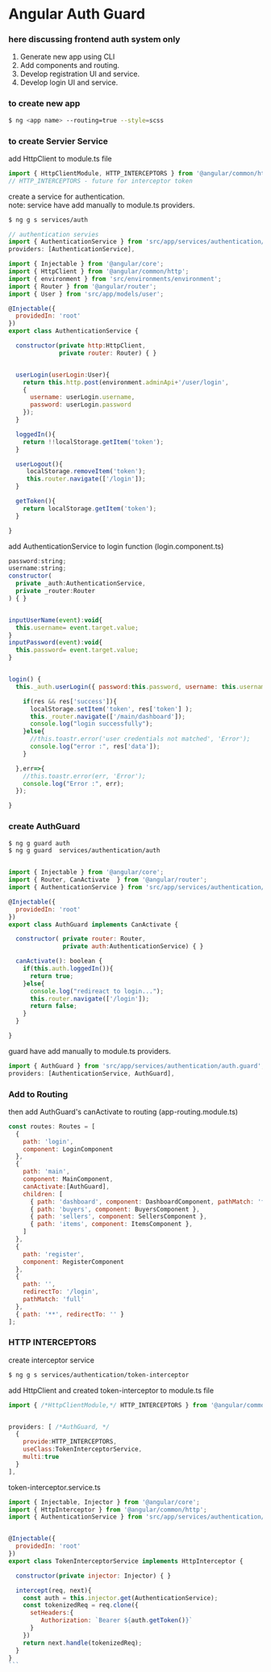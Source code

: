 # Angular Auth Guard

### here discussing frontend auth system only

1. Generate new app using CLI
2. Add components and routing.
3. Develop registration UI and service.
4. Develop login UI and service.

### to create new app
```bash
$ ng <app name> --routing=true --style=scss
```
### to create Servier Service

add HttpClient to module.ts file
```javascript
import { HttpClientModule, HTTP_INTERCEPTORS } from '@angular/common/http';
// HTTP_INTERCEPTORS - future for interceptor token  
```

 create a service for authentication.   
note: service have add manually to module.ts providers.
```bash
$ ng g s services/auth
```
```javascript
// authentication servies
import { AuthenticationService } from 'src/app/services/authentication/authentication.service';
providers: [AuthenticationService],
```



```javascript
import { Injectable } from '@angular/core';
import { HttpClient } from '@angular/common/http';
import { environment } from 'src/environments/environment';
import { Router } from '@angular/router';
import { User } from 'src/app/models/user';

@Injectable({
  providedIn: 'root'
})
export class AuthenticationService {

  constructor(private http:HttpClient,
              private router: Router) { }


  userLogin(userLogin:User){       
    return this.http.post(environment.adminApi+'/user/login',
    {
      username: userLogin.username,
      password: userLogin.password
    });
  }

  loggedIn(){
    return !!localStorage.getItem('token');
  }

  userLogout(){
     localStorage.removeItem('token');
     this.router.navigate(['/login']);
  }

  getToken(){
    return localStorage.getItem('token');
  }

}
```

add AuthenticationService to login function  (login.component.ts)
```javascript
password:string;
username:string;
constructor(
  private _auth:AuthenticationService,
  private _router:Router
) { }


inputUserName(event):void{
  this.username= event.target.value;
}
inputPassword(event):void{
  this.password= event.target.value;
}


login() {
  this._auth.userLogin({ password:this.password, username: this.username}).subscribe(res=>{

    if(res && res['success']){
      localStorage.setItem('token', res['token'] );
      this._router.navigate(['/main/dashboard']);
      console.log("login successfully");
    }else{
      //this.toastr.error('user credentials not matched', 'Error');
      console.log("error :", res['data']);
    }

  },err=>{
    //this.toastr.error(err, 'Error');
    console.log("Error :", err);
  });

}
```

### create AuthGuard
```bash
$ ng g guard auth
$ ng g guard  services/authentication/auth
```

```javascript

import { Injectable } from '@angular/core';
import { Router, CanActivate  } from '@angular/router';
import { AuthenticationService } from 'src/app/services/authentication/authentication.service';

@Injectable({
  providedIn: 'root'
})
export class AuthGuard implements CanActivate {

  constructor( private router: Router,
               private auth:AuthenticationService) { }

  canActivate(): boolean {
    if(this.auth.loggedIn()){
      return true;
    }else{
      console.log("redireact to login...");
      this.router.navigate(['/login']);
      return false;
    }
  }

}
```

guard have add manually to module.ts providers.
```javascript
import { AuthGuard } from 'src/app/services/authentication/auth.guard';
providers: [AuthenticationService, AuthGuard],
```
### Add to Routing
then add AuthGuard's canActivate to routing (app-routing.module.ts)
```javascript
const routes: Routes = [
  {
    path: 'login',
    component: LoginComponent
  },
  {
    path: 'main',
    component: MainComponent,
    canActivate:[AuthGuard],
    children: [
      { path: 'dashboard', component: DashboardComponent, pathMatch: 'full' },
      { path: 'buyers', component: BuyersComponent },
      { path: 'sellers', component: SellersComponent },
      { path: 'items', component: ItemsComponent },
    ]
  },
  {
    path: 'register',
    component: RegisterComponent
  },
  {
    path: '',
    redirectTo: '/login',
    pathMatch: 'full'
  },
  { path: '**', redirectTo: '' }
];
```
### HTTP INTERCEPTORS
create interceptor service
```bash
$ ng g s services/authentication/token-interceptor
```

add HttpClient and created token-interceptor to module.ts file
```javascript
import { /*HttpClientModule,*/ HTTP_INTERCEPTORS } from '@angular/common/http';


providers: [ /*AuthGuard, */
  {
    provide:HTTP_INTERCEPTORS,
    useClass:TokenInterceptorService,
    multi:true
  }
],
```
token-interceptor.service.ts
````javascript
import { Injectable, Injector } from '@angular/core';
import { HttpInterceptor } from '@angular/common/http';
import { AuthenticationService } from 'src/app/services/authentication/authentication.service';


@Injectable({
  providedIn: 'root'
})
export class TokenInterceptorService implements HttpInterceptor {

  constructor(private injector: Injector) { }

  intercept(req, next){
    const auth = this.injector.get(AuthenticationService);
    const tokenizedReq = req.clone({
      setHeaders:{
         Authorization: `Bearer ${auth.getToken()}`
      }
    })
    return next.handle(tokenizedReq);
  }
}
```
